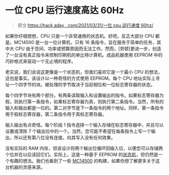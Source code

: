 # 一位 CPU 运行速度高达 60Hz

> 原文:[https://hack aday . com/2021/03/31/一位 cpu 运行速度 60hz/](https://hackaday.com/2021/03/31/one-bit-cpu-runs-at-a-blistering-60hz/)

如果你仔细想想，CPU 只是一个非常通用的状态机。好吧，反正大部分 CPU 都是。MC14500 是一台一位计算机，只有 16 条指令，旨在服务于简单的任务，其中大 CPU 由于空间、功率或预算原因而无法工作。然而，[劳顿]更进一步，创造了一台没有真正指令来控制印刷机的单比特计算机。成品机器使用 EEPROM 中的巧妙格式来驱动一个无止境的程序。

老实说，我们会说这更像是一个状态机，但我们喜欢它是一个最小 CPU 的想法，这也是事实。该设计以一种奇怪的方式使用 EEPROM。每个 CPU 地址实际上寻址一个四字节的块。被处理的字节取决于当前相位和一位标志寄存器的状态。

每个四字节块有两个部分。有两条读取输入和设置输出的指令。如果标志寄存器为假，则执行第一条指令，如果标志寄存器为真，则执行第二条指令。当然，所有的输入和输出都是一位的。第二对字节是下一条指令的两个地址。同样，第一条指令用于假标志寄存器，第二条指令用于真标志寄存器。

输入输出有点奇怪。每个阶段 1 指令选择一个输入存储在标志寄存器中，并且可以设置或清除 7 个输出位中的一个。当然，您可能不希望在每条指令上写一个输出，所以还有第八位没有连接。向其写入没有任何效果。

没有实际的 RAM 内存，但该设计将两个输出位循环回输入位，以便您可以存储两个位并在以后读回它们。实际上，这是一种基于 EEPROM 的[状态机](https://hackaday.com/2015/08/13/becoming-a-state-machine-design-mastermind/)，但仍然是一个有趣的想法。我们也看到了一些 [MC14500](https://hackaday.com/2020/11/06/gorgeous-perfboard-build-puts-1-bit-controller-back-to-work/) 的构建，如果你想了解更多关于这台机器的灵感来源。